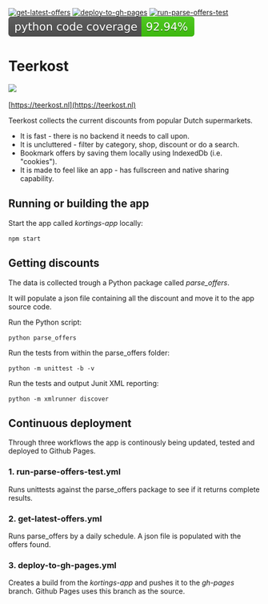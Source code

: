 [![get-latest-offers](https://github.com/Ffyud/kortings/actions/workflows/get-latest-offers.yml/badge.svg)](https://github.com/Ffyud/kortings/actions/workflows/get-latest-offers.yml) [![deploy-to-gh-pages](https://github.com/Ffyud/kortings/actions/workflows/deploy-to-gh-pages.yml/badge.svg)](https://github.com/Ffyud/kortings/actions/workflows/deploy-to-gh-pages.yml) [![run-parse-offers-test](https://github.com/Ffyud/kortings/actions/workflows/run-parse-offers-test.yml/badge.svg)](https://github.com/Ffyud/kortings/actions/workflows/run-parse-offers-test.yml) [![Tests Status](./parse_offers/coverage-badge.svg?dummy=8484744)](./parse_offers/htmlcov/index.html)

# Teerkost
![](https://teerkost.nl/logo192.png)

[https://teerkost.nl](https://teerkost.nl)

Teerkost collects the current discounts from popular Dutch supermarkets.

- It is fast - there is no backend it needs to call upon.
- It is uncluttered - filter by category, shop, discount or do a search.
- Bookmark offers by saving them locally using IndexedDb (i.e. "cookies").
- It is made to feel like an app - has fullscreen and native sharing capability.

## Running or building the app

Start the app called *kortings-app* locally:
```
npm start
```

## Getting discounts

The data is collected trough a Python package called *parse_offers*. 

It will populate a json file containing all the discount and move it to the app source code.

Run the Python script:

```
python parse_offers
```

Run the tests from within the parse_offers folder:
```
python -m unittest -b -v
```
Run the tests and output Junit XML reporting:
```
python -m xmlrunner discover
```

## Continuous deployment

Through three workflows the app is continously being updated, tested and deployed to Github Pages.

### 1. run-parse-offers-test.yml
Runs unittests against the parse_offers package to see if it returns complete results.

### 2. get-latest-offers.yml
Runs parse_offers by a daily schedule. A json file is populated with the offers found.

### 3. deploy-to-gh-pages.yml
Creates a build from the *kortings-app* and pushes it to the *gh-pages* branch. Github Pages uses this branch as the source.

